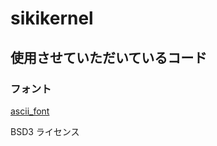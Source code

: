 # sikikernel

## 使用させていただいているコード

### フォント

[ascii_font](https://github.com/skoji/laranja-os/blob/main/kernel/src/ascii_font.rs)

BSD3 ライセンス
